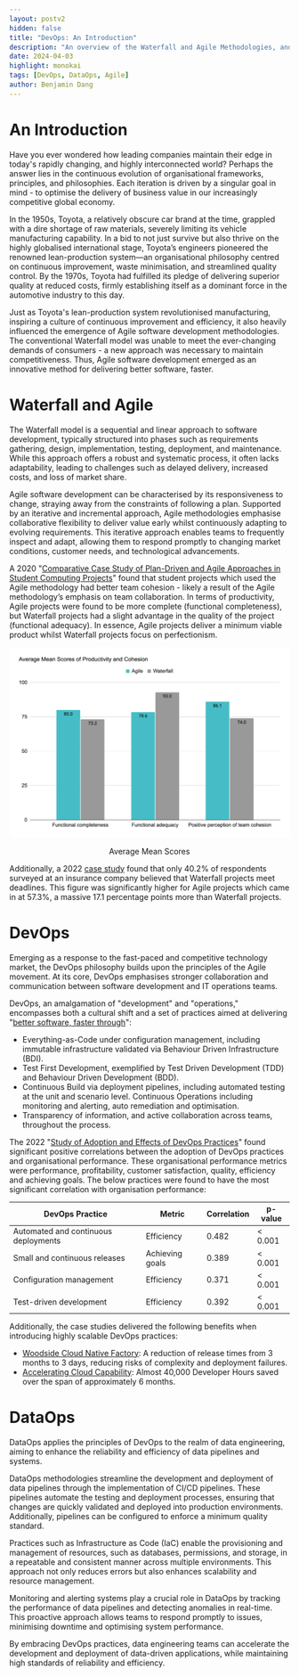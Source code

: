 ```yaml
---
layout: postv2
hidden: false
title: "DevOps: An Introduction"
description: "An overview of the Waterfall and Agile Methodologies, and an introduction to DevOps."
date: 2024-04-03
highlight: monokai
tags: [DevOps, DataOps, Agile]
author: Benjamin Dang
---
```


# An Introduction
Have you ever wondered how leading companies maintain their edge in today's rapidly changing, and highly interconnected world? Perhaps the answer lies in the continuous evolution of organisational frameworks, principles, and philosophies.  Each iteration is driven by a singular goal in mind - to optimise the delivery of business value in our increasingly competitive global economy.

In the 1950s, Toyota, a relatively obscure car brand at the time, grappled with a dire shortage of raw materials, severely limiting its vehicle manufacturing capability. In a bid to not just survive but also thrive on the highly globalised international stage, Toyota’s engineers pioneered the renowned lean-production system—an organisational philosophy centred on continuous improvement, waste minimisation, and streamlined quality control. By the 1970s, Toyota had fulfilled its pledge of delivering superior quality at reduced costs, firmly establishing itself as a dominant force in the automotive industry to this day.

Just as Toyota's lean-production system revolutionised manufacturing, inspiring a culture of continuous improvement and efficiency, it also heavily influenced the emergence of Agile software development methodologies. The conventional Waterfall model was unable to meet the ever-changing demands of consumers - a new approach was necessary to maintain competitiveness. Thus, Agile software development emerged as an innovative method for delivering better software, faster.

# Waterfall and Agile
The Waterfall model is a sequential and linear approach to software development, typically structured into phases such as requirements gathering, design, implementation, testing, deployment, and maintenance. While this approach offers a robust and systematic process, it often lacks adaptability, leading to challenges such as delayed delivery, increased costs, and loss of market share.

Agile software development can be characterised by its responsiveness to change, straying away from the constraints of following a plan. Supported by an iterative and incremental approach, Agile methodologies emphasise collaborative flexibility to deliver value early whilst continuously adapting to evolving requirements. This iterative approach enables teams to frequently inspect and adapt, allowing them to respond promptly to changing market conditions, customer needs, and technological advancements.

A 2020 "<a href="https://www.researchgate.net/publication/344434872_Comparative_Case_Study_of_Plan-Driven_and_Agile_Approaches_in_Student_Computing_Projects">Comparative Case Study of Plan-Driven and Agile Approaches in Student Computing Projects</a>" found that student projects which used the Agile methodology had better team cohesion - likely a result of the Agile methodology’s emphasis on team collaboration. In terms of productivity, Agile projects were found to be more complete (functional completeness), but Waterfall projects had a slight advantage in the quality of the project (functional adequacy). In essence, Agile projects deliver a minimum viable product whilst Waterfall projects focus on perfectionism. 
<center>
<div ><img src="/img/devops-introduction/average_mean_scores.png"/><p>Average Mean Scores</p></div>
</center>

Additionally, a 2022 <a href="https://www.sarjournal.com/content/51/SARJournalMarch2022_52_62.html">case study</a>  found that only 40.2% of respondents surveyed at an insurance company believed that Waterfall projects meet deadlines. This figure was significantly higher for Agile projects which came in at 57.3%, a massive 17.1 percentage points more than Waterfall projects.

 
# DevOps
Emerging as a response to the fast-paced and competitive technology market, the DevOps philosophy builds upon the principles of the Agile movement. At its core, DevOps emphasises stronger collaboration and communication between software development and IT operations teams.

DevOps, an amalgamation of "development" and "operations," encompasses both a cultural shift and a set of practices aimed at delivering "<a href="https://www.sarjournal.com/content/51/SARJournalMarch2022_52_62.html">better software, faster through</a>":
- Everything-as-Code under configuration management, including immutable infrastructure validated via Behaviour Driven Infrastructure (BDI).
- Test First Development, exemplified by Test Driven Development (TDD) and Behaviour Driven Development (BDD).
- Continuous Build via deployment pipelines, including automated testing at the unit and scenario level.
Continuous Operations including monitoring and alerting, auto remediation and optimisation.
- Transparency of information, and active collaboration across teams, throughout the process.

The 2022 "<a href="https://arxiv.org/pdf/2211.09390.pdf">Study of Adoption and Effects of DevOps Practices</a>" found significant positive correlations between the adoption of DevOps practices and organisational performance. These organisational performance metrics were performance, profitability, customer satisfaction, quality, efficiency and achieving goals. The below practices were found to have the most significant correlation with organisation performance:

| DevOps Practice           | Metric         | Correlation | p-value |
|---------------------------|----------------|-------------|---------|
| Automated and continuous deployments | Efficiency | 0.482       | < 0.001 |
| Small and continuous releases      | Achieving goals | 0.389       | < 0.001 |
| Configuration management | Efficiency | 0.371       | < 0.001 |
| Test-driven development   | Efficiency | 0.392       | < 0.001 |

Additionally, the case studies delivered the following benefits when introducing highly scalable DevOps practices:
- <a href="https://www.mechanicalrock.io/docs/case-studies/31_Woodside_CNF_Case_Study.pdf">Woodside Cloud Native Factory</a>: A reduction of release times from 3 months to 3 days, reducing risks of complexity and deployment failures.
- <a href="https://www.mechanicalrock.io/docs/case-studies/22_MR_CaseStudy_Accelerating_Cloud_Capability.pdf">Accelerating Cloud Capability</a>: Almost 40,000 Developer Hours saved over the span of approximately 6 months.

# DataOps
DataOps applies the principles of DevOps to the realm of data engineering, aiming to enhance the reliability and efficiency of data pipelines and systems.

DataOps methodologies streamline the development and deployment of data pipelines through the implementation of CI/CD pipelines. These pipelines automate the testing and deployment processes, ensuring that changes are quickly validated and deployed into production environments. Additionally, pipelines can be configured to enforce a minimum quality standard.

Practices such as Infrastructure as Code (IaC) enable the provisioning and management of resources, such as databases, permissions, and storage, in a repeatable and consistent manner across multiple environments. This approach not only reduces errors but also enhances scalability and resource management.

Monitoring and alerting systems play a crucial role in DataOps by tracking the performance of data pipelines and detecting anomalies in real-time. This proactive approach allows teams to respond promptly to issues, minimising downtime and optimising system performance.

By embracing DevOps practices, data engineering teams can accelerate the development and deployment of data-driven applications, while maintaining high standards of reliability and efficiency.
